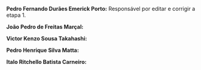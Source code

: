 **Pedro Fernando Durães Emerick Porto:** Responsável por editar e corrigir a etapa 1.

**João Pedro de Freitas Marçal:**

**Victor Kenzo Sousa Takahashi:**

**Pedro Henrique Silva Matta:**

**Italo Ritchello Batista Carneiro:**
